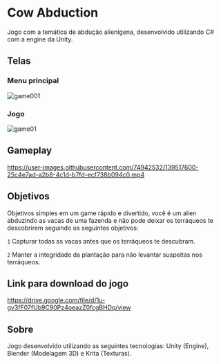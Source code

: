 # Cow Abduction

Jogo com a temática de abdução alienígena, desenvolvido utilizando C# com a engine da Unity. 

## Telas

### Menu principal
![game001](https://user-images.githubusercontent.com/74942532/139517285-789f8b7d-5de9-4815-a652-ffe63cb77a6e.png)

### Jogo
![game01](https://user-images.githubusercontent.com/74942532/139517289-8ec2ae4d-9563-4c65-ba1c-fcfc82cdb5d7.png)

## Gameplay
https://user-images.githubusercontent.com/74942532/139517600-25c4e7ad-a2b8-4c1d-b7fd-ecf738b094c0.mp4

## Objetivos

Objetivos simples em um game rápido e divertido, você é um alien abduzindo as vacas de uma fazenda e não pode deixar os terráqueos te descobrirem
seguindo os seguintes objetivos:

`1` Capturar todas as vacas antes que os terráqueos te descubram.

`2` Manter a integridade da plantação para não levantar suspeitas nos terráqueos.

## Link para download do jogo

https://drive.google.com/file/d/1u-gv3fF07fUb9C90Pz4oeazZ0fcgBHDq/view

## Sobre

Jogo desenvolvido utilizando as seguintes tecnologias: Unity (Engine), Blender (Modelagem 3D) e Krita (Texturas).
